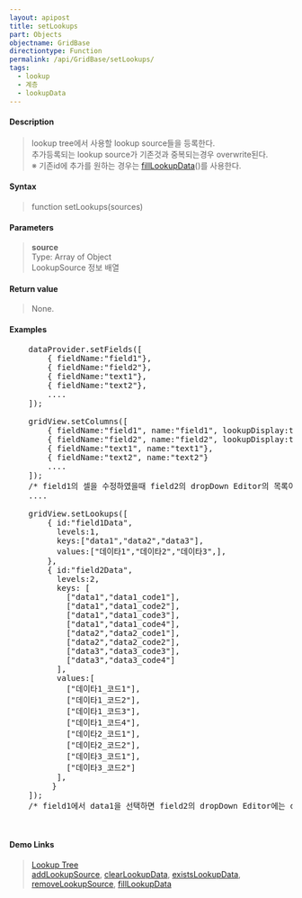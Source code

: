 ```yaml
---
layout: apipost
title: setLookups
part: Objects
objectname: GridBase
directiontype: Function
permalink: /api/GridBase/setLookups/
tags:
  - lookup
  - 계층
  - lookupData
---
```



#### Description

> lookup tree에서 사용할 lookup source들을 등록한다.  
> 추가등록되는 lookup source가 기존것과 중복되는경우 overwrite된다.  
> ※ 기존id에 추가를 원하는 경우는 [fillLookupData](/api/GridBase/fillLookupData)()를 사용한다.  

#### Syntax

> function setLookups(sources)

#### Parameters

> **source**  
> Type: Array of Object  
> LookupSource 정보 배열  


#### Return value

> None.

#### Examples 

<pre class="prettyprint">
    dataProvider.setFields([
        { fieldName:"field1"},
        { fieldName:"field2"},
        { fieldName:"text1"},
        { fieldName:"text2"},
        ....
    ]);

    gridView.setColumns([
        { fieldName:"field1", name:"field1", lookupDisplay:true, lookupSourceId:"field1Data", lookupKeyFields:["field1"], editor:{type:"dropDown"}},
        { fieldName:"field2", name:"field2", lookupDisplay:true, lookupSourceId:"field2Data", lookupKeyFields:["field1","field2"], editor:{type:"dropDown"}},
        { fieldName:"text1", name:"text1"},
        { fieldName:"text2", name:"text2"}
        ....
    ]);
    /* field1의 셀을 수정하였을때 field2의 dropDown Editor의 목록이 변경되도록 컬럼 구성 */
    ....

    gridView.setLookups([
        { id:"field1Data",
          levels:1,
          keys:["data1","data2","data3"],
          values:["데이타1","데이타2","데이타3",],
        },
        { id:"field2Data",
          levels:2,
          keys: [
            ["data1","data1_code1"],
            ["data1","data1_code2"],
            ["data1","data1_code3"],
            ["data1","data1_code4"],
            ["data2","data2_code1"],
            ["data2","data2_code2"],
            ["data3","data3_code3"],
            ["data3","data3_code4"]
          ],
          values:[
            ["데이타1_코드1"],
            ["데이타1_코드2"],
            ["데이타1_코드3"],
            ["데이타1_코드4"],
            ["데이타2_코드1"],
            ["데이타2_코드2"],
            ["데이타3_코드1"],
            ["데이타3_코드2"]
          ],
         }
    ]);
    /* field1에서 data1을 선택하면 field2의 dropDown Editor에는 data1의 하위코드들만 보여진다. */


</pre>

#### Demo Links
> [Lookup Tree](http://demo.realgrid.com/Demo/LookupTree)  
> [addLookupSource](/api/GridBase/addLookupSource/), [clearLookupData](/api/GridBase/clearLookupData/), [existsLookupData](/api/GridBase/existsLookupData/), [removeLookupSource](/api/GridBase/removeLookupSource/), [fillLookupData](/api/GridBase/fillLookupData/)